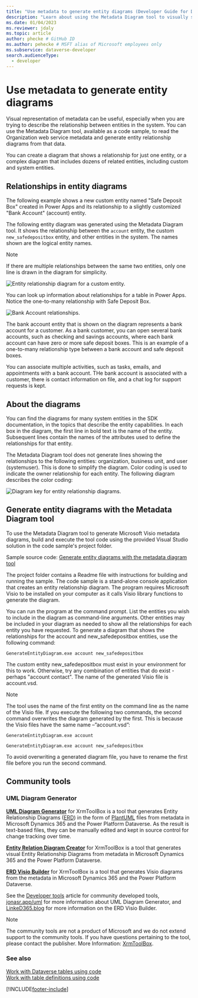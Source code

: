 ```yaml
---
title: "Use metadata to generate entity diagrams (Developer Guide for Dynamics 365 Customer Engagement (on-premises)) | MicrosoftDocs"
description: "Learn about using the Metadata Diagram tool to visually show entity relationships for one entity or multiple related entities, including custom and system entities."
ms.date: 01/04/2023
ms.reviewer: jdaly
ms.topic: article
author: phecke # GitHub ID
ms.author: pehecke # MSFT alias of Microsoft employees only
ms.subservice: dataverse-developer
search.audienceType: 
  - developer
---
```


# Use metadata to generate entity diagrams

Visual representation of metadata can be useful, especially when you are trying to describe the relationship between entities in the system. You can use the Metadata Diagram tool, available as a code sample, to read the Organization web service metadata and generate entity relationship diagrams from that data.

You can create a diagram that shows a relationship for just one entity, or a complex diagram that includes dozens of related entities, including custom and system entities.

## Relationships in entity diagrams

The following example shows a new custom entity named "Safe Deposit Box" created in Power Apps and its relationship to a slightly customized "Bank Account" (account) entity.

The following entity diagram was generated using the Metadata Diagram tool. It shows the relationship between the `account` entity, the custom `new_safedepositbox` entity, and other entities in the system. The names shown are the logical entity names.

> [!NOTE]
> If there are multiple relationships between the same two entities, only one line is drawn in the diagram for simplicity.

![Entity relationship diagram for a custom entity.](media/bank-account-diagram.png "Entity relationship diagram for a custom entity")

You can look up information about relationships for a table in Power Apps. Notice the one-to-many relationship with Safe Deposit Box.

![Bank Account relationships.](media/bank-account-relationships.png "Bank Account relationships")

The bank account entity that is shown on the diagram represents a bank account for a customer. As a bank customer, you can open several bank accounts, such as checking and savings accounts, where each bank account can have zero or more safe deposit boxes. This is an example of a one-to-many relationship type between a bank account and safe deposit boxes.

You can associate multiple activities, such as tasks, emails, and appointments with a bank account. THe bank account is associated with a customer, there is contact information on file, and a chat log for support requests is kept.

## About the diagrams

You can find the diagrams for many system entities in the SDK documentation, in the topics that describe the entity capabilities. In each box in the diagram, the first line in bold text is the name of the entity. Subsequent lines contain the names of the attributes used to define the relationships for that entity.

The Metadata Diagram tool does not generate lines showing the relationships to the following entities: organization, business unit, and user (systemuser). This is done to simplify the diagram. Color coding is used to indicate the owner relationship for each entity. The following diagram describes the color coding:

![Diagram key for entity relationship diagrams.](media/key-entity-diagrams.png "Diagram key for entity relationship diagrams")

<a name="Generate"></a>

## Generate entity diagrams with the Metadata Diagram tool

To use the Metadata Diagram tool to generate Microsoft Visio metadata diagrams, build and execute the tool code using the provided Visual Studio solution in the code sample's project folder.

Sample source code: [Generate entity diagrams with the metadata diagram tool](https://github.com/microsoft/PowerApps-Samples/tree/master/dataverse/GenerateEntityDiagram)

The project folder contains a Readme file with instructions for building and running the sample. The code sample is a stand-alone console application that creates an entity relationship diagram. The program requires Microsoft Visio to be installed on your computer as it calls Visio library functions to generate the diagram.

You can run the program at the command prompt. List the entities you wish to include in the diagram as command-line arguments. Other entities may be included in your diagram as needed to show all the relationships for each entity you have requested. To generate a diagram that shows the relationships for the account and new_safedepositbox entities, use the following command:

```ms-dos
GenerateEntityDiagram.exe account new_safedepositbox
```

The custom entity new_safedepositbox must exist in your environment for this to work. Otherwise, try any combination of entities that do exist - perhaps "account contact". 
The name of the generated Visio file is account.vsd.

> [!NOTE]
> The tool uses the name of the first entity on the command line as the name of the Visio file. If you execute the following two commands, the second command overwrites the diagram generated by the first. This is because the Visio files have the same name –”account.vsd”:
>
> `GenerateEntityDiagram.exe account`
>
> `GenerateEntityDiagram.exe account new_safedepositbox`
>
> To avoid overwriting a generated diagram file, you have to rename the first file before you run the second command.

## Community tools

### UML Diagram Generator

**[UML Diagram Generator](https://jonasr.app/uml?utm_source=msdocs)** for XrmToolBox is a tool that generates Entity Relationship Diagrams ([ERD](https://en.wikipedia.org/wiki/Entity%E2%80%93relationship_model)) in the form of [PlantUML](https://plantuml.com/) files from metadata in Microsoft Dynamics 365 and the Power Platform Dataverse. As the result is text-based files, they can be manually edited and kept in source control for change tracking over time.

**[Entity Relation Diagram Creator](https://www.xrmtoolbox.com/plugins/JourneyIntoCRM.XrmToolbox.ERDPlugin/)** for XrmToolBox is a tool that generates visual Entity Relationship Diagrams from metadata in Microsoft Dynamics 365 and the Power Platform Dataverse.

**[ERD Visio Builder](https://www.xrmtoolbox.com/plugins/LinkeD365.ERDVisioBuilder/)** for XrmToolBox is a tool that generates Visio diagrams from the metadata in Microsoft Dynamics 365 and the Power Platform Dataverse.

See the [Developer tools](developer-tools.md) article for community developed tools, [jonasr.app/uml](https://jonasr.app/uml?utm_source=msdocs) for more information about UML Diagram Generator, and [LinkeD365.blog](https://linked365.blog/2020/07/06/erd-visio-builder-xrmtoolbox-addon/) for more information on the ERD Visio Builder.

> [!NOTE]
> The community tools are not a product of Microsoft and we do not extend support to the community tools.
> If you have questions pertaining to the tool, please contact the publisher. More Information: [XrmToolBox](https://www.xrmtoolbox.com).

### See also

[Work with Dataverse tables using code](entities.md)  
[Work with table definitions using code](metadata-services.md)

[!INCLUDE[footer-include](../../includes/footer-banner.md)]
